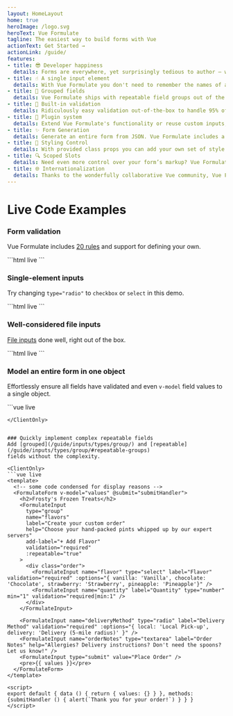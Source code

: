 ```yaml
---
layout: HomeLayout
home: true
heroImage: /logo.svg
heroText: Vue Formulate
tagline: The easiest way to build forms with Vue
actionText: Get Started →
actionLink: /guide/
features:
- title: 😎 Developer happiness
  details: Forms are everywhere, yet surprisingly tedious to author — well, not anymore. Vue Formulate provides a powerful and flexible API to developers that makes complex form creation a breeze.
- title: ☝️ A single input element
  details: With Vue Formulate you don't need to remember the names of a dozen components — all form elements are created with a single component. Easy!
- title: 💪 Grouped fields
  details: Vue Formulate ships with repeatable field groups out of the box. Create complex UIs such as multi-person booking forms with ease.
- title: 🎯 Built-in validation
  details: Ridiculously easy validation out-of-the-box to handle 95% of use-cases. Help text, validation rules, and validation messages are simple props. Need more? You can add custom validations too.
- title: 🔌 Plugin system
  details: Extend Vue Formulate's functionality or reuse custom inputs, validation rules, and messages across projects by tapping into the plugin system. Make your plugin open source to share with others!
- title: ✨ Form Generation
  details: Generate an entire form from JSON. Vue Formulate includes a schema to allow you to render complex forms from JSON with groups, wrappers, and custom components.
- title: 🎨 Styling Control
  details: With provided class props you can add your own set of style classes globally or on a case-by-case basis. Tailwind? No problem. Bootstrap? You're covered. Roll your own? Right on, it’s supported.
- title: 🔍 Scoped Slots
  details: Need even more control over your form’s markup? Vue Formulate ships with full scoped slots support so that you can globally or selectively provide your own markup.
- title: 🌐 Internationalization
  details: Thanks to the wonderfully collaborative Vue community, Vue Formulate ships with support for over a dozen languages which are selectively importable to keep bundle size light.
---
```

# Live Code Examples

### Form validation
Vue Formulate includes [20 rules](/guide/validation/) and support for defining your own.

<ClientOnly>
  ```html live
  <FormulateInput
    type="email"
    label="What is your school email address?"
    validation="bail|required|email|ends_with:.edu"
    validation-name="School email"
    placeholder="user@university.edu"
  />
  ```
</ClientOnly>


### Single-element inputs
Try changing `type="radio"` to `checkbox` or `select` in this demo.

<ClientOnly>
```html live
<FormulateInput
  type="radio"
  label="What do you think of Vue Formulate?"
  :options="{
    good: 'It’s good',
    great: 'It’s great',
    install: 'I’m installing it now.'
  }"
/>
```
</ClientOnly>

### Well-considered file inputs
[File inputs](/guide/inputs/types/file/) done well, right out of the box.

<ClientOnly>
```html live
<FormulateInput
  type="image"
  label="Gallery Images"
  validation="mime:image/jpeg,image/jpg,image/png"
  help="Don’t worry — our demo doesn't upload your image"
  multiple
/>
```
</ClientOnly>

### Model an entire form in one object
Effortlessly ensure all fields have validated and even `v-model` field values
to a single object.

<ClientOnly>
```vue live
<template>
  <!-- some code condensed for display reasons -->
  <FormulateForm
    v-model="values"
    @submit="handleLogin"
  >
    <h2>Login</h2>
    <FormulateInput type="text" name="email" label="Email address" validation="required|email" />
    <FormulateInput type="text" name="password" label="Password" validation="required" />
    <FormulateInput name="terms" type="checkbox" label="I accept, just don't make me read the terms." validation="accepted" />
    <FormulateInput type="submit" label="Login" />
    <pre>{{ values }}</pre>
  </FormulateForm>
</template>

<script>
export default { data () { return { values: {}, handleLogin: () => alert('Logged in') } } }
</script>
```
</ClientOnly>


### Quickly implement complex repeatable fields
Add [grouped](/guide/inputs/types/group/) and [repeatable](/guide/inputs/types/group/#repeatable-groups)
fields without the complexity.

<ClientOnly>
```vue live
<template>
  <!-- some code condensed for display reasons -->
  <FormulateForm v-model="values" @submit="submitHandler">
    <h2>Frosty's Frozen Treats</h2>
    <FormulateInput
      type="group"
      name="flavors"
      label="Create your custom order"
      help="Choose your hand-packed pints whipped up by our expert servers"
      add-label="+ Add Flavor"
      validation="required"
      :repeatable="true"
    >
      <div class="order">
        <FormulateInput name="flavor" type="select" label="Flavor" validation="required" :options="{ vanilla: 'Vanilla', chocolate: 'Chocolate', strawberry: 'Strawberry', pineapple: 'Pineapple'}" />
        <FormulateInput name="quantity" label="Quantity" type="number" min="1" validation="required|min:1" />
      </div>
    </FormulateInput>

    <FormulateInput name="deliveryMethod" type="radio" label="Delivery Method" validation="required" :options="{ local: 'Local Pick-up', delivery: 'Delivery (5-mile radius)' }" />
    <FormulateInput name="orderNotes" type="textarea" label="Order Notes" help="Allergies? Delivery instructions? Don't need the spoons? Let us know!" />
    <FormulateInput type="submit" value="Place Order" />
    <pre>{{ values }}</pre>
  </FormulateForm>
</template>

<script>
export default { data () { return { values: {} } }, methods: {submitHandler () { alert(`Thank you for your order!`) } } }
</script>
```
</ClientOnly>
